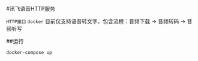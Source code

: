 #讯飞语音HTTP服务

`HTTP接口` `docker` 目前仅支持语音转文字，包含流程：音频下载 -> 音频转码 -> 音频听写

##运行

```
docker-compose up
```
